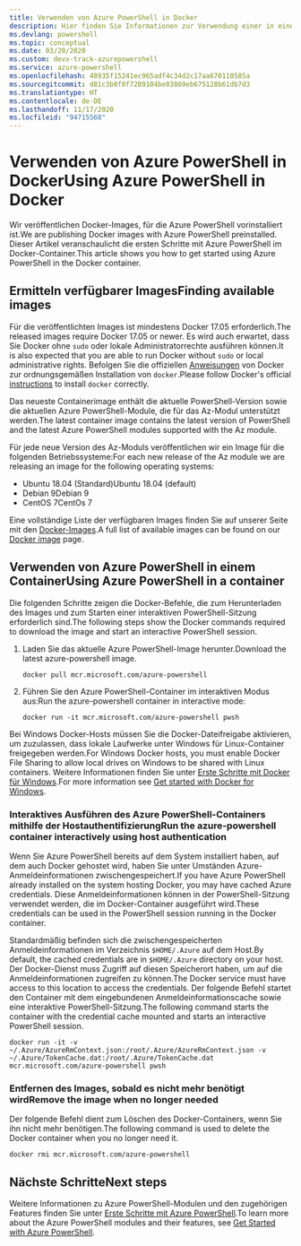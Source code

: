 ```yaml
---
title: Verwenden von Azure PowerShell in Docker
description: Hier finden Sie Informationen zur Verwendung einer in einem Docker-Image vorinstallierten Azure PowerShell-Instanz.
ms.devlang: powershell
ms.topic: conceptual
ms.date: 03/20/2020
ms.custom: devx-track-azurepowershell
ms.service: azure-powershell
ms.openlocfilehash: 48935f15241ec965adf4c34d2c17aa670110585a
ms.sourcegitcommit: d81c3b0f0f7289104be03869eb675128b61db7d3
ms.translationtype: HT
ms.contentlocale: de-DE
ms.lasthandoff: 11/17/2020
ms.locfileid: "94715568"
---
```

# <a name="using-azure-powershell-in-docker"></a><span data-ttu-id="7f067-103">Verwenden von Azure PowerShell in Docker</span><span class="sxs-lookup"><span data-stu-id="7f067-103">Using Azure PowerShell in Docker</span></span>

<span data-ttu-id="7f067-104">Wir veröffentlichen Docker-Images, für die Azure PowerShell vorinstalliert ist.</span><span class="sxs-lookup"><span data-stu-id="7f067-104">We are publishing Docker images with Azure PowerShell preinstalled.</span></span> <span data-ttu-id="7f067-105">Dieser Artikel veranschaulicht die ersten Schritte mit Azure PowerShell im Docker-Container.</span><span class="sxs-lookup"><span data-stu-id="7f067-105">This article shows you how to get started using Azure PowerShell in the Docker container.</span></span>

## <a name="finding-available-images"></a><span data-ttu-id="7f067-106">Ermitteln verfügbarer Images</span><span class="sxs-lookup"><span data-stu-id="7f067-106">Finding available images</span></span>

<span data-ttu-id="7f067-107">Für die veröffentlichten Images ist mindestens Docker 17.05 erforderlich.</span><span class="sxs-lookup"><span data-stu-id="7f067-107">The released images require Docker 17.05 or newer.</span></span> <span data-ttu-id="7f067-108">Es wird auch erwartet, dass Sie Docker ohne `sudo` oder lokale Administratorrechte ausführen können.</span><span class="sxs-lookup"><span data-stu-id="7f067-108">It is also expected that you are able to run Docker without `sudo` or local administrative rights.</span></span> <span data-ttu-id="7f067-109">Befolgen Sie die offiziellen [Anweisungen][install] von Docker zur ordnungsgemäßen Installation von `docker`.</span><span class="sxs-lookup"><span data-stu-id="7f067-109">Please follow Docker's official [instructions][install] to install `docker` correctly.</span></span>

<span data-ttu-id="7f067-110">Das neueste Containerimage enthält die aktuelle PowerShell-Version sowie die aktuellen Azure PowerShell-Module, die für das Az-Modul unterstützt werden.</span><span class="sxs-lookup"><span data-stu-id="7f067-110">The latest container image contains the latest version of PowerShell and the latest Azure PowerShell modules supported with the Az module.</span></span>

<span data-ttu-id="7f067-111">Für jede neue Version des Az-Moduls veröffentlichen wir ein Image für die folgenden Betriebssysteme:</span><span class="sxs-lookup"><span data-stu-id="7f067-111">For each new release of the Az module we are releasing an image for the following operating systems:</span></span>

- <span data-ttu-id="7f067-112">Ubuntu 18.04 (Standard)</span><span class="sxs-lookup"><span data-stu-id="7f067-112">Ubuntu 18.04 (default)</span></span>
- <span data-ttu-id="7f067-113">Debian 9</span><span class="sxs-lookup"><span data-stu-id="7f067-113">Debian 9</span></span>
- <span data-ttu-id="7f067-114">CentOS 7</span><span class="sxs-lookup"><span data-stu-id="7f067-114">CentOs 7</span></span>

<span data-ttu-id="7f067-115">Eine vollständige Liste der verfügbaren Images finden Sie auf unserer Seite mit den [Docker-Images][az image].</span><span class="sxs-lookup"><span data-stu-id="7f067-115">A full list of available images can be found on our [Docker image][az image] page.</span></span>

## <a name="using-azure-powershell-in-a-container"></a><span data-ttu-id="7f067-116">Verwenden von Azure PowerShell in einem Container</span><span class="sxs-lookup"><span data-stu-id="7f067-116">Using Azure PowerShell in a container</span></span>

<span data-ttu-id="7f067-117">Die folgenden Schritte zeigen die Docker-Befehle, die zum Herunterladen des Images und zum Starten einer interaktiven PowerShell-Sitzung erforderlich sind.</span><span class="sxs-lookup"><span data-stu-id="7f067-117">The following steps show the Docker commands required to download the image and start an interactive PowerShell session.</span></span>

1. <span data-ttu-id="7f067-118">Laden Sie das aktuelle Azure PowerShell-Image herunter.</span><span class="sxs-lookup"><span data-stu-id="7f067-118">Download the latest azure-powershell image.</span></span>

   ```console
   docker pull mcr.microsoft.com/azure-powershell
   ```

1. <span data-ttu-id="7f067-119">Führen Sie den Azure PowerShell-Container im interaktiven Modus aus:</span><span class="sxs-lookup"><span data-stu-id="7f067-119">Run the azure-powershell container in interactive mode:</span></span>

   ```console
   docker run -it mcr.microsoft.com/azure-powershell pwsh
   ```

<span data-ttu-id="7f067-120">Bei Windows Docker-Hosts müssen Sie die Docker-Dateifreigabe aktivieren, um zuzulassen, dass lokale Laufwerke unter Windows für Linux-Container freigegeben werden.</span><span class="sxs-lookup"><span data-stu-id="7f067-120">For Windows Docker hosts, you must enable Docker File Sharing to allow local drives on Windows to be shared with Linux containers.</span></span> <span data-ttu-id="7f067-121">Weitere Informationen finden Sie unter [Erste Schritte mit Docker für Windows][file-sharing].</span><span class="sxs-lookup"><span data-stu-id="7f067-121">For more information see [Get started with Docker for Windows][file-sharing].</span></span>

### <a name="run-the-azure-powershell-container-interactively-using-host-authentication"></a><span data-ttu-id="7f067-122">Interaktives Ausführen des Azure PowerShell-Containers mithilfe der Hostauthentifizierung</span><span class="sxs-lookup"><span data-stu-id="7f067-122">Run the azure-powershell container interactively using host authentication</span></span>

<span data-ttu-id="7f067-123">Wenn Sie Azure PowerShell bereits auf dem System installiert haben, auf dem auch Docker gehostet wird, haben Sie unter Umständen Azure-Anmeldeinformationen zwischengespeichert.</span><span class="sxs-lookup"><span data-stu-id="7f067-123">If you have Azure PowerShell already installed on the system hosting Docker, you may have cached Azure credentials.</span></span> <span data-ttu-id="7f067-124">Diese Anmeldeinformationen können in der PowerShell-Sitzung verwendet werden, die im Docker-Container ausgeführt wird.</span><span class="sxs-lookup"><span data-stu-id="7f067-124">These credentials can be used in the PowerShell session running in the Docker container.</span></span>

<span data-ttu-id="7f067-125">Standardmäßig befinden sich die zwischengespeicherten Anmeldeinformationen im Verzeichnis `$HOME/.Azure` auf dem Host.</span><span class="sxs-lookup"><span data-stu-id="7f067-125">By default, the cached credentials are in `$HOME/.Azure` directory on your host.</span></span> <span data-ttu-id="7f067-126">Der Docker-Dienst muss Zugriff auf diesen Speicherort haben, um auf die Anmeldeinformationen zugreifen zu können.</span><span class="sxs-lookup"><span data-stu-id="7f067-126">The Docker service must have access to this location to access the credentials.</span></span> <span data-ttu-id="7f067-127">Der folgende Befehl startet den Container mit dem eingebundenen Anmeldeinformationscache sowie eine interaktive PowerShell-Sitzung.</span><span class="sxs-lookup"><span data-stu-id="7f067-127">The following command starts the container with the credential cache mounted and starts an interactive PowerShell session.</span></span>

```console
docker run -it -v ~/.Azure/AzureRmContext.json:/root/.Azure/AzureRmContext.json -v ~/.Azure/TokenCache.dat:/root/.Azure/TokenCache.dat mcr.microsoft.com/azure-powershell pwsh
```

### <a name="remove-the-image-when-no-longer-needed"></a><span data-ttu-id="7f067-128">Entfernen des Images, sobald es nicht mehr benötigt wird</span><span class="sxs-lookup"><span data-stu-id="7f067-128">Remove the image when no longer needed</span></span>

<span data-ttu-id="7f067-129">Der folgende Befehl dient zum Löschen des Docker-Containers, wenn Sie ihn nicht mehr benötigen.</span><span class="sxs-lookup"><span data-stu-id="7f067-129">The following command is used to delete the Docker container when you no longer need it.</span></span>

```console
docker rmi mcr.microsoft.com/azure-powershell
```

## <a name="next-steps"></a><span data-ttu-id="7f067-130">Nächste Schritte</span><span class="sxs-lookup"><span data-stu-id="7f067-130">Next steps</span></span>

<span data-ttu-id="7f067-131">Weitere Informationen zu Azure PowerShell-Modulen und den zugehörigen Features finden Sie unter [Erste Schritte mit Azure PowerShell](get-started-azureps.md).</span><span class="sxs-lookup"><span data-stu-id="7f067-131">To learn more about the Azure PowerShell modules and their features, see [Get Started with Azure PowerShell](get-started-azureps.md).</span></span>

<!-- link references -->
[install]: https://docs.docker.com/engine/installation/
[powershell image]: https://hub.docker.com/_/microsoft-powershell
[az image]: https://hub.docker.com/_/microsoft-azure-powershell
[file-sharing]: https://docs.docker.com/docker-for-windows/#file-sharing
